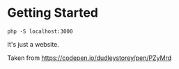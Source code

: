 # Getting Started

```
php -S localhost:3000
```

It's just a website.

Taken from https://codepen.io/dudleystorey/pen/PZyMrd
